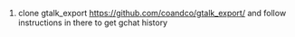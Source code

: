 1. clone gtalk_export https://github.com/coandco/gtalk_export/ and follow instructions in there to get gchat history
